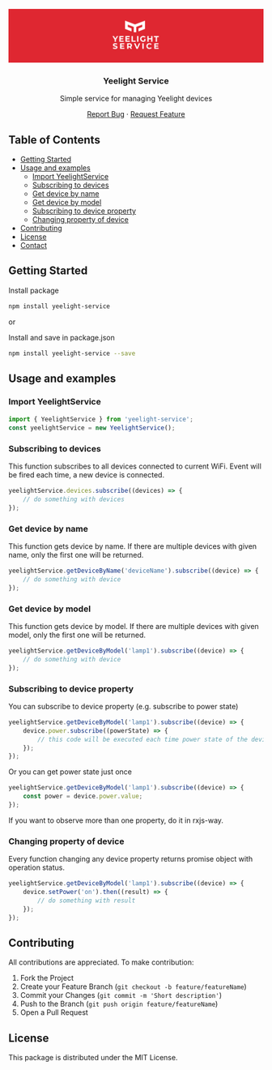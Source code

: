
<p align="center">
  <a href="https://github.com/faustyn-p/yeelight-service">
	<img src="assets/logo.jpg" alt="Logo">
  </a>

  <h3 align="center">Yeelight Service</h3>

  <p align="center">Simple service for managing Yeelight devices</p>
  <p align="center">
	<a href="https://github.com/faustyn-p/yeelight-service/issues">Report Bug</a>
	·
	<a href="https://github.com/faustyn-p/yeelight-service/issues">Request Feature</a>
  </p>
</p>

## Table of Contents

* [Getting Started](#getting-started)
* [Usage and examples](#usage)
	* [Import YeelightService](#import-yeelightservice)
	* [Subscribing to devices](#subscribing-to-devices)
	* [Get device by name](#get-device-by-name)
	* [Get device by model](#get-device-by-model)
	* [Subscribing to device property](#subscribing-to-device-property)
	* [Changing property of device](#changing-property-of-device)
* [Contributing](#contributing)
* [License](#license)
* [Contact](#contact)

## Getting Started

Install package
```sh
npm install yeelight-service
```
or

Install and save in package.json
```sh
npm install yeelight-service --save
```

## Usage and examples

### Import YeelightService
```typescript
import { YeelightService } from 'yeelight-service';
const yeelightService = new YeelightService();
```

### Subscribing to devices
This function subscribes to all devices connected to current WiFi. Event will be fired each time, a new device is connected.
```typescript
yeelightService.devices.subscribe((devices) => {
	// do something with devices
});
```

### Get device by name
This function gets device by name. If there are multiple devices with given name, only the first one will be returned.
```typescript
yeelightService.getDeviceByName('deviceName').subscribe((device) => {
	// do something with device
});
```

### Get device by model
This function gets device by model. If there are multiple devices with given model, only the first one will be returned.
```typescript
yeelightService.getDeviceByModel('lamp1').subscribe((device) => {
	// do something with device
});
```

### Subscribing to device property
You can subscribe to device property (e.g. subscribe to power state)
```typescript
yeelightService.getDeviceByModel('lamp1').subscribe((device) => {
	device.power.subscribe((powerState) => {
		// this code will be executed each time power state of the device changes
	});
});
```
Or you can get power state just once
```typescript
yeelightService.getDeviceByModel('lamp1').subscribe((device) => {
	const power = device.power.value;
});
```
If you want to observe more than one property, do it in rxjs-way.

### Changing property of device
Every function changing any device property returns promise object with operation status. 

```typescript
yeelightService.getDeviceByModel('lamp1').subscribe((device) => {
	device.setPower('on').then((result) => {
		// do something with result
	});
});
```

## Contributing

All contributions are appreciated. To make contribution:
1. Fork the Project
2. Create your Feature Branch (`git checkout -b feature/featureName`)
3. Commit your Changes (`git commit -m 'Short description'`)
4. Push to the Branch (`git push origin feature/featureName`)
5. Open a Pull Request


## License

This package is distributed under the MIT License.

